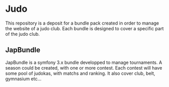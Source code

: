 # Judo
This repository is a deposit for a bundle pack created in order to manage the website of a judo club.
Each bundle is designed to  cover a specific part of the judo club.
## JapBundle
JapBundle is a symfony 3.x bundle developped to manage tournaments. 
A season could be created, with one or more contest. Each contest will have some pool of judokas, with matchs and ranking. It also cover club, belt, gymnasium etc...

 
